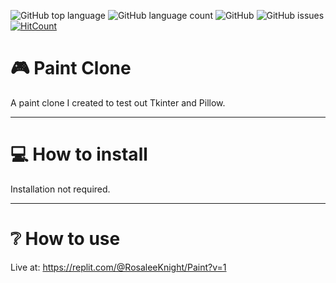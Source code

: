 ![GitHub top language](https://img.shields.io/github/languages/top/RosaleeKnight/paint-clone)
![GitHub language count](https://img.shields.io/github/languages/count/RosaleeKnight/paint-clone)
![GitHub](https://img.shields.io/github/license/RosaleeKnight/paint-clone)
![GitHub issues](https://img.shields.io/github/issues/RosaleeKnight/paint-clone)
[![HitCount](https://hits.dwyl.com/RosaleeKnight/paint-clone.svg?style=flat)](http://hits.dwyl.com/RosaleeKnight/paint-clone)

# 🎮 Paint Clone
A paint clone I created to test out Tkinter and Pillow.

-----
# 💻 How to install 
Installation not required.

-----
# ❔ How to use
Live at: https://replit.com/@RosaleeKnight/Paint?v=1
